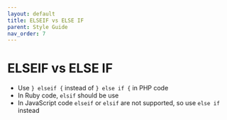 ```yaml
---
layout: default
title: ELSEIF vs ELSE IF
parent: Style Guide
nav_order: 7
---
```


# ELSEIF vs ELSE IF

- Use `} elseif {` instead of `} else if {` in PHP code
- In Ruby code, `elsif` should be use
- In JavaScript code `elseif` or `elsif` are not supported, so use `else if` instead

